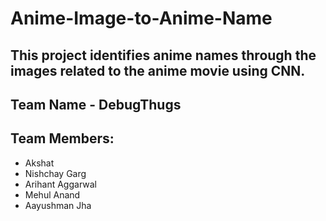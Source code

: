 # Anime-Image-to-Anime-Name

## This project identifies anime names through the images related to the anime movie using CNN.
## Team Name - DebugThugs
## Team Members:
- Akshat
- Nishchay Garg
- Arihant Aggarwal
- Mehul Anand
- Aayushman Jha
